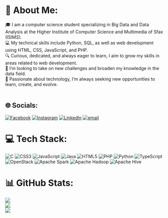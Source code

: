 # 💫 About Me:
🎓 I am a computer science student specializing in Big Data and Data Analysis at the Higher Institute of Computer Science and Multimedia of Sfax (ISIMS).<br>💻 My technical skills include Python, SQL, as well as web development using HTML, CSS, JavaScript, and PHP.<br>🔍 Curious, dedicated, and always eager to learn, I aim to grow my skills in areas related to web development.<br>🚀 I’m looking to take on new challenges and broaden my knowledge in the data field.<br>🌟 Passionate about technology, I’m always seeking new opportunities to learn, create, and evolve.<br><br>


## 🌐 Socials:
[![Facebook](https://img.shields.io/badge/Facebook-%231877F2.svg?logo=Facebook&logoColor=white)](www.facebook.com/meriem.mariyouma.54) [![Instagram](https://img.shields.io/badge/Instagram-%23E4405F.svg?logo=Instagram&logoColor=white)](www.instagram.com/maryam_touncy/) [![LinkedIn](https://img.shields.io/badge/LinkedIn-%230077B5.svg?logo=linkedin&logoColor=white)](www.linkedin.com/in/meriemtounsi/) [![email](https://img.shields.io/badge/Email-D14836?logo=gmail&logoColor=white)](mailto:tounsimeriem3@gmail.com) 

# 💻 Tech Stack:
![C](https://img.shields.io/badge/c-%2300599C.svg?style=for-the-badge&logo=c&logoColor=white) ![CSS3](https://img.shields.io/badge/css3-%231572B6.svg?style=for-the-badge&logo=css3&logoColor=white) ![JavaScript](https://img.shields.io/badge/javascript-%23323330.svg?style=for-the-badge&logo=javascript&logoColor=%23F7DF1E) ![Java](https://img.shields.io/badge/java-%23ED8B00.svg?style=for-the-badge&logo=openjdk&logoColor=white) ![HTML5](https://img.shields.io/badge/html5-%23E34F26.svg?style=for-the-badge&logo=html5&logoColor=white) ![PHP](https://img.shields.io/badge/php-%23777BB4.svg?style=for-the-badge&logo=php&logoColor=white) ![Python](https://img.shields.io/badge/python-3670A0?style=for-the-badge&logo=python&logoColor=ffdd54) ![TypeScript](https://img.shields.io/badge/typescript-%23007ACC.svg?style=for-the-badge&logo=typescript&logoColor=white) ![OpenStack](https://img.shields.io/badge/Openstack-%23f01742.svg?style=for-the-badge&logo=openstack&logoColor=white) ![Apache Spark](https://img.shields.io/badge/Apache%20Spark-FDEE21?style=for-the-badge&logo=apachespark&logoColor=black) ![Apache Hadoop](https://img.shields.io/badge/Apache%20Hadoop-66CCFF?style=for-the-badge&logo=apachehadoop&logoColor=black) ![Apache Hive](https://img.shields.io/badge/Apache%20Hive-FDEE21?style=for-the-badge&logo=apachehive&logoColor=black)
# 📊 GitHub Stats:
![](https://github-readme-stats.vercel.app/api?username=meriemtounsi&theme=dark&hide_border=false&include_all_commits=false&count_private=false)<br/>
![](https://nirzak-streak-stats.vercel.app/?user=meriemtounsi&theme=dark&hide_border=false)<br/>
![](https://github-readme-stats.vercel.app/api/top-langs/?username=meriemtounsi&theme=dark&hide_border=false&include_all_commits=false&count_private=false&layout=compact)
